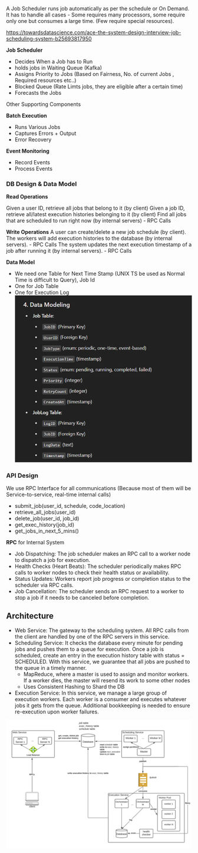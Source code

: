 A Job Scheduler runs job automatically as per the schedule or On Demand. 
It has to handle all cases - Some requires many processors, some require only one but consumes a large time. (Few require special resources).

https://towardsdatascience.com/ace-the-system-design-interview-job-scheduling-system-b25693817950

__Job Scheduler__
- Decides When a Job has to Run
- holds jobs in Waiting Queue  (Kafka)
- Assigns Priority to Jobs (Based on Fairness, No. of current Jobs , Required resources etc..)
- Blocked Queue (Rate Limts jobs, they are eligible after a certain time) 
- Forecasts the Jobs

Other Supporting Components

__Batch Execution__
- Runs Various Jobs
- Captures Errors + Output
- Error Recovery

__Event Monitoring__
- Record Events
- Process Events

### DB Design & Data Model
__Read Operations__

Given a user ID, retrieve all jobs that belong to it (by client)
Given a job ID, retrieve all/latest execution histories belonging to it (by client)
Find all jobs that are scheduled to run right now (by internal servers) - RPC Calls

__Write Operations__
A user can create/delete a new job schedule (by client).
The workers will add execution histories to the database (by internal servers). - RPC Calls
The system updates the next execution timestamp of a job after running it (by internal servers). - RPC Calls

__Data Model__

- We need one Table for Next Time Stamp (UNIX TS be used as Normal Time is difficult to Query), Job Id
- One for Job Table
- One for Execution Log
![alt text](Images/SchedulerModel.png)

### API Design

We use RPC Interface for all communications (Because most of them will be Service-to-service, real-time internal calls)
- submit_job(user_id, schedule, code_location)
- retrieve_all_jobs(user_id)
- delete_job(user_id, job_id)
- get_exec_history(job_id)
- get_jobs_in_next_5_mins()

 __RPC__ for Internal System
- Job Dispatching: The job scheduler makes an RPC call to a worker node to dispatch a job for execution.
 - Health Checks (Heart Beats): The scheduler periodically makes RPC calls to worker nodes to check their health status or availability.
- Status Updates: Workers report job progress or completion status to the scheduler via RPC calls.
- Job Cancellation: The scheduler sends an RPC request to a worker to stop a job if it needs to be canceled before completion.

## Architecture

- Web Service: The gateway to the scheduling system. All RPC calls from the client are handled by one of the RPC servers in this service.
- Scheduling Service: It checks the database every minute for pending jobs and pushes them to a queue for execution. Once a job is scheduled, create an entry in the execution history table with status = SCHEDULED. With this service, we guarantee that all jobs are pushed to the queue in a timely manner.
    - MapReduce, where a master is used to assign and monitor workers. If a worker dies, the master will resend its work to some other nodes
    - Uses Consistent Hashing to Shard the DB
- Execution Service: In this service, we manage a large group of execution workers. Each worker is a consumer and executes whatever jobs it gets from the queue. Additional bookkeeping is needed to ensure re-execution upon worker failures.

![alt text](Images/SchedulerArchitecture.png)
